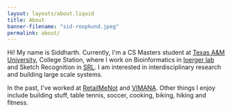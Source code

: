 ```yaml
---
layout: layouts/about.liquid
title: About
banner-filename: "sid-roopkund.jpeg"
permalink: about/
---
```


Hi! My name is Siddharth. Currently, I'm a CS Masters student at <a href="https://engineering.tamu.edu/cse/index.html">Texas A&M University</a>, College Station, where I work on Bioinformatics in <a href="http://faculty.cs.tamu.edu/ioerger/">Ioerger lab</a> and Sketch Recognition in <a href="http://faculty.cse.tamu.edu/hammond/people.php">SRL</a>. I am interested in interdisciplinary research and building large scale systems.

In the past, I've worked at <a href="https://retailmenot.com/">RetailMeNot</a> and <a href="https://govimana.com/">VIMANA</a>.
Other things I enjoy include building stuff, table tennis, soccer, cooking, biking, hiking and fitness.


